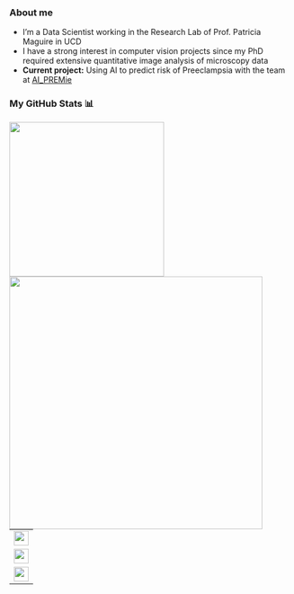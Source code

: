 <h3>About me</h3>
<ul>
  <li>I’m a Data Scientist working in the Research Lab of Prof. Patricia Maguire in UCD</li>
  <li>I have a strong interest in computer vision projects since my PhD required extensive quantitative image analysis of microscopy data</li>
  <li><strong>Current project:</strong> Using AI to predict risk of Preeclampsia with the team at <a href="https://aipremie.com/people/">AI_PREMie</a></li>
</ul>
<h3>My GitHub Stats 📊</h3>
<a href="https://github.com/anuraghazra/convoychat">
  <img align="left" width="275px" src="https://github-readme-stats.vercel.app/api/top-langs/?username=kynnemall">
</a>
<a href="https://github.com/anuraghazra/github-readme-stats">
  <img align="left" width="450px" src="https://github-readme-stats.vercel.app/api?username=kynnemall&count_private=true&show_icons=true&theme=radical">
</a>
<table>
  <tr>
    <td>
      <a href="https://scholar.google.com/citations?user=3VizoREAAAAJ&hl=en&oi=ao">
        <img align="center" height="26px" src="https://cdn.jsdelivr.net/npm/simple-icons@3.13.0/icons/googlescholar.svg">
      </a>
    </td>
  </tr>
  <tr>
    <td>  
      <a href= "https://www.researchgate.net/profile/Martin-Kenny">
        <img align="center" height="26px" src="https://cdn.jsdelivr.net/npm/simple-icons@3.13.0/icons/researchgate.svg">
      </a>
    </td>
  </tr>
  <tr>
    <td>
      <a href= "https://www.linkedin.com/in/martin-kenny-phd">
        <img align="center" height="26px" src="https://cdn.jsdelivr.net/npm/simple-icons@v3/icons/linkedin.svg">
      </a>
    </td>
  </tr>
</table>
